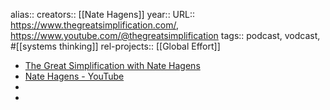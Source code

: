 alias::
creators:: [[Nate Hagens]] 
year::
URL:: https://www.thegreatsimplification.com/, https://www.youtube.com/@thegreatsimplification
tags:: podcast, vodcast, #[[systems thinking]]
rel-projects:: [[Global Effort]] 

- [The Great Simplification with Nate Hagens](https://www.thegreatsimplification.com/)
- [Nate Hagens - YouTube](https://www.youtube.com/@thegreatsimplification)
-
-